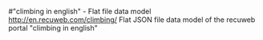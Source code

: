#"climbing in english" - Flat file data model
http://en.recuweb.com/climbing/
Flat JSON file data model of the recuweb portal "climbing in english"
